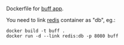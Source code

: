 Dockerfile for [buff app](https://github.com/starenka/buff).

You need to link [redis](../redis) container as "db", eg.:

    docker build -t buff .
    docker run -d --link redis:db -p 8080 buff
